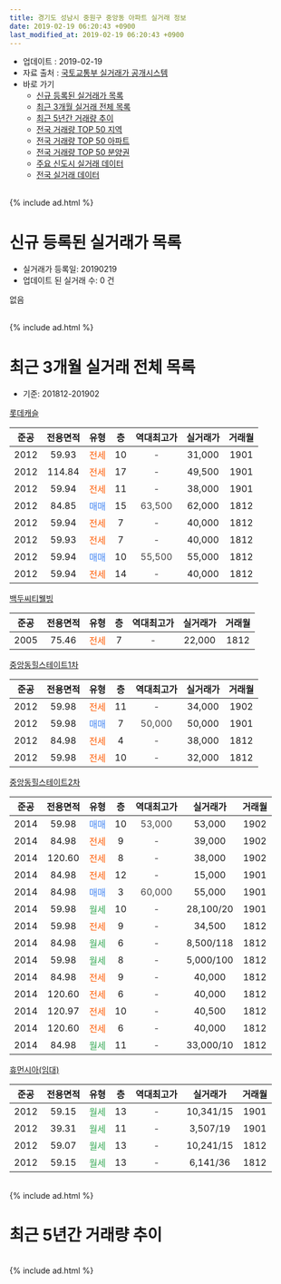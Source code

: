 ```yaml
---
title: 경기도 성남시 중원구 중앙동 아파트 실거래 정보
date: 2019-02-19 06:20:43 +0900
last_modified_at: 2019-02-19 06:20:43 +0900
---
```


* 업데이트 : 2019-02-19
* 자료 출처 : [국토교통부 실거래가 공개시스템](http://rt.molit.go.kr)
* 바로 가기
    * [신규 등록된 실거래가 목록](#신규-등록된-실거래가-목록)
    * [최근 3개월 실거래 전체 목록](#최근-3개월-실거래-전체-목록)
    * [최근 5년간 거래량 추이](#최근-5년간-거래량-추이)
    * [전국 거래량 TOP 50 지역](https://ayogom.github.io/apt-trade-info/최근-3개월-전국에서-가장-거래가-많이-발생한-지역)
    * [전국 거래량 TOP 50 아파트](https://ayogom.github.io/apt-trade-info/최근-3개월-전국에서-가장-거래가-많이-발생한-아파트)
    * [전국 거래량 TOP 50 분양권](https://ayogom.github.io/apt-trade-info/최근-3개월-전국에서-가장-거래가-많이-발생한-분양권)
    * [주요 신도시 실거래 데이터](https://ayogom.github.io/apt-trade-info/주요-신도시)
    * [전국 실거래 데이터](https://ayogom.github.io/apt-trade-info/전국)
<br>
{% include ad.html %}
<br>

# 신규 등록된 실거래가 목록
* 실거래가 등록일: 20190219
* 업데이트 된 실거래 수: 0 건

없음

<br>
{% include ad.html %}
<br>

# 최근 3개월 실거래 전체 목록
* 기준: 201812-201902


[롯데캐슬](https://search.naver.com/search.naver?query=%EA%B2%BD%EA%B8%B0%EB%8F%84+%EC%84%B1%EB%82%A8%EC%8B%9C+%EC%A4%91%EC%9B%90%EA%B5%AC+%EC%A4%91%EC%95%99%EB%8F%99+%EB%A1%AF%EB%8D%B0%EC%BA%90%EC%8A%AC)

|준공|전용면적|유형|층|역대최고가|실거래가|거래월|
|:---:|:---:|:---:|:---:|:---:|:---:|:---:|
|2012|59.93|<span style="color:#ff5a00">전세</span>|10|<span style="color:#444444">-</span>|31,000|1901|
|2012|114.84|<span style="color:#ff5a00">전세</span>|17|<span style="color:#444444">-</span>|49,500|1901|
|2012|59.94|<span style="color:#ff5a00">전세</span>|11|<span style="color:#444444">-</span>|38,000|1901|
|2012|84.85|<span style="color:#4285f3">매매</span>|15|<span style="color:#444444">63,500</span>|62,000|1812|
|2012|59.94|<span style="color:#ff5a00">전세</span>|7|<span style="color:#444444">-</span>|40,000|1812|
|2012|59.93|<span style="color:#ff5a00">전세</span>|7|<span style="color:#444444">-</span>|40,000|1812|
|2012|59.94|<span style="color:#4285f3">매매</span>|10|<span style="color:#444444">55,500</span>|55,000|1812|
|2012|59.94|<span style="color:#ff5a00">전세</span>|14|<span style="color:#444444">-</span>|40,000|1812|

[백두씨티웰빙](https://search.naver.com/search.naver?query=%EA%B2%BD%EA%B8%B0%EB%8F%84+%EC%84%B1%EB%82%A8%EC%8B%9C+%EC%A4%91%EC%9B%90%EA%B5%AC+%EC%A4%91%EC%95%99%EB%8F%99+%EB%B0%B1%EB%91%90%EC%94%A8%ED%8B%B0%EC%9B%B0%EB%B9%99)

|준공|전용면적|유형|층|역대최고가|실거래가|거래월|
|:---:|:---:|:---:|:---:|:---:|:---:|:---:|
|2005|75.46|<span style="color:#ff5a00">전세</span>|7|<span style="color:#444444">-</span>|22,000|1812|

[중앙동힐스테이트1차](https://search.naver.com/search.naver?query=%EA%B2%BD%EA%B8%B0%EB%8F%84+%EC%84%B1%EB%82%A8%EC%8B%9C+%EC%A4%91%EC%9B%90%EA%B5%AC+%EC%A4%91%EC%95%99%EB%8F%99+%EC%A4%91%EC%95%99%EB%8F%99%ED%9E%90%EC%8A%A4%ED%85%8C%EC%9D%B4%ED%8A%B81%EC%B0%A8)

|준공|전용면적|유형|층|역대최고가|실거래가|거래월|
|:---:|:---:|:---:|:---:|:---:|:---:|:---:|
|2012|59.98|<span style="color:#ff5a00">전세</span>|11|<span style="color:#444444">-</span>|34,000|1902|
|2012|59.98|<span style="color:#4285f3">매매</span>|7|<span style="color:#444444">50,000</span>|50,000|1901|
|2012|84.98|<span style="color:#ff5a00">전세</span>|4|<span style="color:#444444">-</span>|38,000|1812|
|2012|59.98|<span style="color:#ff5a00">전세</span>|10|<span style="color:#444444">-</span>|32,000|1812|

[중앙동힐스테이트2차](https://search.naver.com/search.naver?query=%EA%B2%BD%EA%B8%B0%EB%8F%84+%EC%84%B1%EB%82%A8%EC%8B%9C+%EC%A4%91%EC%9B%90%EA%B5%AC+%EC%A4%91%EC%95%99%EB%8F%99+%EC%A4%91%EC%95%99%EB%8F%99%ED%9E%90%EC%8A%A4%ED%85%8C%EC%9D%B4%ED%8A%B82%EC%B0%A8)

|준공|전용면적|유형|층|역대최고가|실거래가|거래월|
|:---:|:---:|:---:|:---:|:---:|:---:|:---:|
|2014|59.98|<span style="color:#4285f3">매매</span>|10|<span style="color:#444444">53,000</span>|53,000|1902|
|2014|84.98|<span style="color:#ff5a00">전세</span>|9|<span style="color:#444444">-</span>|39,000|1902|
|2014|120.60|<span style="color:#ff5a00">전세</span>|8|<span style="color:#444444">-</span>|38,000|1902|
|2014|84.98|<span style="color:#ff5a00">전세</span>|12|<span style="color:#444444">-</span>|15,000|1901|
|2014|84.98|<span style="color:#4285f3">매매</span>|3|<span style="color:#444444">60,000</span>|55,000|1901|
|2014|59.98|<span style="color:#34a853">월세</span>|10|<span style="color:#444444">-</span>|28,100/20|1901|
|2014|59.98|<span style="color:#ff5a00">전세</span>|9|<span style="color:#444444">-</span>|34,500|1812|
|2014|84.98|<span style="color:#34a853">월세</span>|6|<span style="color:#444444">-</span>|8,500/118|1812|
|2014|59.98|<span style="color:#34a853">월세</span>|8|<span style="color:#444444">-</span>|5,000/100|1812|
|2014|84.98|<span style="color:#ff5a00">전세</span>|9|<span style="color:#444444">-</span>|40,000|1812|
|2014|120.60|<span style="color:#ff5a00">전세</span>|6|<span style="color:#444444">-</span>|40,000|1812|
|2014|120.97|<span style="color:#ff5a00">전세</span>|10|<span style="color:#444444">-</span>|40,500|1812|
|2014|120.60|<span style="color:#ff5a00">전세</span>|6|<span style="color:#444444">-</span>|40,000|1812|
|2014|84.98|<span style="color:#34a853">월세</span>|11|<span style="color:#444444">-</span>|33,000/10|1812|

[휴먼시아(임대)](https://search.naver.com/search.naver?query=%EA%B2%BD%EA%B8%B0%EB%8F%84+%EC%84%B1%EB%82%A8%EC%8B%9C+%EC%A4%91%EC%9B%90%EA%B5%AC+%EC%A4%91%EC%95%99%EB%8F%99+%ED%9C%B4%EB%A8%BC%EC%8B%9C%EC%95%84%28%EC%9E%84%EB%8C%80%29)

|준공|전용면적|유형|층|역대최고가|실거래가|거래월|
|:---:|:---:|:---:|:---:|:---:|:---:|:---:|
|2012|59.15|<span style="color:#34a853">월세</span>|13|<span style="color:#444444">-</span>|10,341/15|1901|
|2012|39.31|<span style="color:#34a853">월세</span>|11|<span style="color:#444444">-</span>|3,507/19|1901|
|2012|59.07|<span style="color:#34a853">월세</span>|13|<span style="color:#444444">-</span>|10,241/15|1812|
|2012|59.15|<span style="color:#34a853">월세</span>|13|<span style="color:#444444">-</span>|6,141/36|1812|


<br>
{% include ad.html %}
<br>

# 최근 5년간 거래량 추이


<div style="width:100%;">
    <canvas id="deal_progress" height="200"></canvas>
</div>

<script>
new Chart(document.getElementById("deal_progress"), {
    type: 'line',
    data: {
        labels: ['201402','201403','201404','201405','201406','201407','201408','201409','201410','201411','201412','201501','201502','201503','201504','201505','201506','201507','201508','201509','201510','201511','201512','201601','201602','201603','201604','201605','201606','201607','201608','201609','201610','201611','201612','201701','201702','201703','201704','201705','201706','201707','201708','201709','201710','201711','201712','201801','201802','201803','201804','201805','201806','201807','201808','201809','201810','201811','201812','201901','201902'],
        datasets: [{
            label: '매매',
            pointRadius: 1,
            data: [3, 10, 2, 10, 6, 14, 12, 15, 19, 9, 13, 15, 14, 23, 15, 13, 14, 7, 9, 14, 7, 6, 4, 1, 9, 7, 9, 10, 19, 23, 21, 14, 27, 11, 9, 3, 7, 13, 4, 18, 21, 31, 21, 22, 19, 12, 17, 28, 19, 36, 9, 11, 6, 14, 26, 12, 10, 4, 2, 2, 1],
            borderColor: "rgba(255, 201, 14, 1)",
            backgroundColor: "rgba(255, 201, 14, 0.5)",
            fill: false,
            lineTension: 0
        },{
            label: '전월세',
            pointRadius: 1,
            data: [9, 18, 12, 14, 13, 22, 29, 42, 30, 22, 24, 15, 9, 9, 11, 9, 8, 12, 7, 4, 5, 4, 3, 2, 5, 15, 8, 10, 11, 12, 12, 20, 25, 14, 13, 10, 15, 13, 14, 13, 15, 14, 9, 9, 9, 10, 10, 17, 7, 25, 10, 7, 13, 12, 18, 29, 20, 16, 16, 7, 3],
            borderColor: "rgba(0, 141, 185, 1)",
            backgroundColor: "rgba(0, 141, 185, 0.5)",
            fill: false,
            lineTension: 0
        }
        ]
    },
    options: {
        responsive: true,
        title: {
            display: false
        },
        tooltips: {
            mode: 'index',
            intersect: false
        },
        hover: {
            mode: 'nearest',
            intersect: true
        },
        scales: {
            xAxes: [{
                display: true,
                scaleLabel: {
                    display: true,
                    labelString: '년/월'
                }
            }],
            yAxes: [{
                display: true,
                ticks: {
                    suggestedMin: 0,
                },
                scaleLabel: {
                    display: true,
                    labelString: '실거래 수'
                }
            }]
        }
    }
});

</script>


<br>
{% include ad.html %}
<br>

